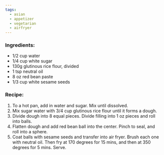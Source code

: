 ```yaml
---
tags:
  - asian
  - appetizer
  - vegetarian
  - airfryer
---
```

### Ingredients:
- 1/2 cup water
- 1/4 cup white sugar
- 130g glutinous rice flour, divided
- 1 tsp neutral oil
- 8 oz red bean paste
- 1/3 cup white sesame seeds

### Recipe:
1. To a hot pan, add in water and sugar. Mix until dissolved.
2. Mix sugar water with 3/4 cup glutinous rice flour until it forms a dough. 
3. Divide dough into 8 equal pieces. Divide filling into 1 oz pieces and roll into balls. 
4. Flatten dough and add red bean ball into the center. Pinch to seal, and roll into a sphere.
5. Coat balls with sesame seeds and transfer into air fryer. Brush each one with neutral oil. Then fry at 170 degrees for 15 mins, and then at 350 degrees for 5 mins. Serve.